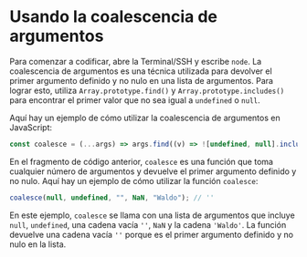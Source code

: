 # Usando la coalescencia de argumentos

Para comenzar a codificar, abre la Terminal/SSH y escribe `node`. La coalescencia de argumentos es una técnica utilizada para devolver el primer argumento definido y no nulo en una lista de argumentos. Para lograr esto, utiliza `Array.prototype.find()` y `Array.prototype.includes()` para encontrar el primer valor que no sea igual a `undefined` o `null`.

Aquí hay un ejemplo de cómo utilizar la coalescencia de argumentos en JavaScript:

```js
const coalesce = (...args) => args.find((v) => ![undefined, null].includes(v));
```

En el fragmento de código anterior, `coalesce` es una función que toma cualquier número de argumentos y devuelve el primer argumento definido y no nulo. Aquí hay un ejemplo de cómo utilizar la función `coalesce`:

```js
coalesce(null, undefined, "", NaN, "Waldo"); // ''
```

En este ejemplo, `coalesce` se llama con una lista de argumentos que incluye `null`, `undefined`, una cadena vacía `''`, `NaN` y la cadena `'Waldo'`. La función devuelve una cadena vacía `''` porque es el primer argumento definido y no nulo en la lista.
